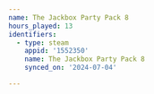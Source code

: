 ```yaml
---
name: The Jackbox Party Pack 8
hours_played: 13
identifiers:
  - type: steam
    appid: '1552350'
    name: The Jackbox Party Pack 8
    synced_on: '2024-07-04'

---
```

